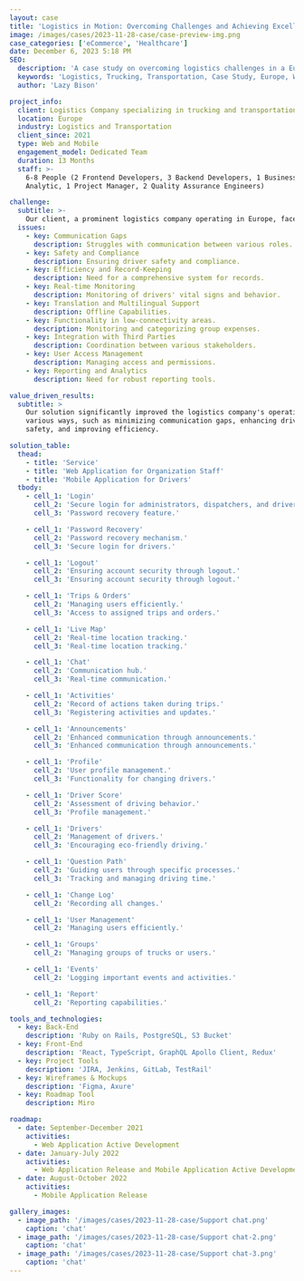 ```yaml
---
layout: case
title: 'Logistics in Motion: Overcoming Challenges and Achieving Excellence'
image: /images/cases/2023-11-28-case/case-preview-img.png
case_categories: ['eCommerce', 'Healthcare']
date: December 6, 2023 5:18 PM
SEO:
  description: 'A case study on overcoming logistics challenges in a European trucking and transportation company.'
  keywords: 'Logistics, Trucking, Transportation, Case Study, Europe, Web Application, Mobile Application'
  author: 'Lazy Bison'

project_info:
  client: Logistics Company specializing in trucking and transportation services.
  location: Europe
  industry: Logistics and Transportation
  client_since: 2021
  type: Web and Mobile
  engagement_model: Dedicated Team
  duration: 13 Months
  staff: >-
    6-8 People (2 Frontend Developers, 3 Backend Developers, 1 Business
    Analytic, 1 Project Manager, 2 Quality Assurance Engineers)

challenge:
  subtitle: >-
    Our client, a prominent logistics company operating in Europe, faced several critical challenges:
  issues:
    - key: Communication Gaps
      description: Struggles with communication between various roles.
    - key: Safety and Compliance
      description: Ensuring driver safety and compliance.
    - key: Efficiency and Record-Keeping
      description: Need for a comprehensive system for records.
    - key: Real-time Monitoring
      description: Monitoring of drivers' vital signs and behavior.
    - key: Translation and Multilingual Support
      description: Offline Capabilities.
    - key: Functionality in low-connectivity areas.
      description: Monitoring and categorizing group expenses.
    - key: Integration with Third Parties
      description: Coordination between various stakeholders.
    - key: User Access Management
      description: Managing access and permissions.
    - key: Reporting and Analytics
      description: Need for robust reporting tools.

value_driven_results:
  subtitle: >
    Our solution significantly improved the logistics company's operations in
    various ways, such as minimizing communication gaps, enhancing driver
    safety, and improving efficiency.

solution_table:
  thead:
    - title: 'Service'
    - title: 'Web Application for Organization Staff'
    - title: 'Mobile Application for Drivers'
  tbody:
    - cell_1: 'Login'
      cell_2: 'Secure login for administrators, dispatchers, and driver supporters.'
      cell_3: 'Password recovery feature.'

    - cell_1: 'Password Recovery'
      cell_2: 'Password recovery mechanism.'
      cell_3: 'Secure login for drivers.'

    - cell_1: 'Logout'
      cell_2: 'Ensuring account security through logout.'
      cell_3: 'Ensuring account security through logout.'

    - cell_1: 'Trips & Orders'
      cell_2: 'Managing users efficiently.'
      cell_3: 'Access to assigned trips and orders.'

    - cell_1: 'Live Map'
      cell_2: 'Real-time location tracking.'
      cell_3: 'Real-time location tracking.'

    - cell_1: 'Chat'
      cell_2: 'Communication hub.'
      cell_3: 'Real-time communication.'

    - cell_1: 'Activities'
      cell_2: 'Record of actions taken during trips.'
      cell_3: 'Registering activities and updates.'

    - cell_1: 'Announcements'
      cell_2: 'Enhanced communication through announcements.'
      cell_3: 'Enhanced communication through announcements.'

    - cell_1: 'Profile'
      cell_2: 'User profile management.'
      cell_3: 'Functionality for changing drivers.'

    - cell_1: 'Driver Score'
      cell_2: 'Assessment of driving behavior.'
      cell_3: 'Profile management.'

    - cell_1: 'Drivers'
      cell_2: 'Management of drivers.'
      cell_3: 'Encouraging eco-friendly driving.'

    - cell_1: 'Question Path'
      cell_2: 'Guiding users through specific processes.'
      cell_3: 'Tracking and managing driving time.'

    - cell_1: 'Change Log'
      cell_2: 'Recording all changes.'

    - cell_1: 'User Management'
      cell_2: 'Managing users efficiently.'

    - cell_1: 'Groups'
      cell_2: 'Managing groups of trucks or users.'

    - cell_1: 'Events'
      cell_2: 'Logging important events and activities.'

    - cell_1: 'Report'
      cell_2: 'Reporting capabilities.'

tools_and_technologies:
  - key: Back-End
    description: 'Ruby on Rails, PostgreSQL, S3 Bucket'
  - key: Front-End
    description: 'React, TypeScript, GraphQL Apollo Client, Redux'
  - key: Project Tools
    description: 'JIRA, Jenkins, GitLab, TestRail'
  - key: Wireframes & Mockups
    description: 'Figma, Axure'
  - key: Roadmap Tool
    description: Miro

roadmap:
  - date: September-December 2021
    activities:
      - Web Application Active Development
  - date: January-July 2022
    activities:
      - Web Application Release and Mobile Application Active Development
  - date: August-October 2022
    activities:
      - Mobile Application Release

gallery_images:
  - image_path: '/images/cases/2023-11-28-case/Support chat.png'
    caption: 'chat'
  - image_path: '/images/cases/2023-11-28-case/Support chat-2.png'
    caption: 'chat'
  - image_path: '/images/cases/2023-11-28-case/Support chat-3.png'
    caption: 'chat'
---
```

